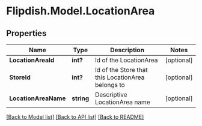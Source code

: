 # Flipdish.Model.LocationArea
## Properties

Name | Type | Description | Notes
------------ | ------------- | ------------- | -------------
**LocationAreaId** | **int?** | Id of the LocationArea | [optional] 
**StoreId** | **int?** | Id of the Store that this LocationArea belongs to | [optional] 
**LocationAreaName** | **string** | Descriptive LocationArea name | [optional] 

[[Back to Model list]](../README.md#documentation-for-models) [[Back to API list]](../README.md#documentation-for-api-endpoints) [[Back to README]](../README.md)

